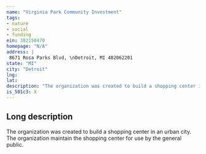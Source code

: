 ```yaml
---
name: "Virginia Park Community Investment"
tags:
- nature
- social
- funding
ein: 382150470
homepage: "N/A"
address: |
 8671 Rosa Parks Blvd, \nDetroit, MI 482062201
state: "MI"
city: "Detroit"
lng: 
lat: 
description: "The organization was created to build a shopping center in an urban city. "
is_501c3: X
---
```


## Long description

The organization was created to build a shopping center in an urban city. The organization maintain the shopping center for use by the general public. 
